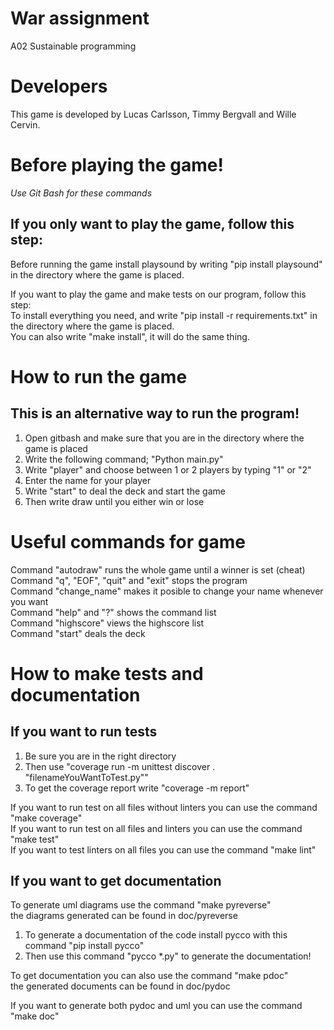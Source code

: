 # War assignment
A02 Sustainable programming

# Developers
This game is developed by Lucas Carlsson, Timmy Bergvall and Wille Cervin.

# Before playing the game!
*Use Git Bash for these commands*
## If you only want to play the game, follow this step:
Before running the game install playsound by writing "pip install playsound" in the directory where the game is placed.

If you want to play the game and make tests on our program, follow this step:<br/>
To install everything you need, and write "pip install -r requirements.txt" in the directory where the game is placed.<br/>
You can also write "make install", it will do the same thing.<br/>

# How to run the game
## This is an alternative way to run the program!
1. Open gitbash and make sure that you are in the directory where the game is placed
2. Write the following command; "Python main.py"
3. Write "player" and choose between 1 or 2 players by typing "1" or "2"
4. Enter the name for your player
5. Write "start" to deal the deck and start the game
6. Then write draw until you either win or lose

# Useful commands for game
Command "autodraw" runs the whole game until a winner is set (cheat)<br/>
Command "q", "EOF", "quit" and "exit" stops the program<br/>
Command "change_name" makes it posible to change your name whenever you want<br/>
Command "help" and "?" shows the command list<br/>
Command "highscore" views the highscore list<br/>
Command "start" deals the deck<br/>

# How to make tests and documentation
## If you want to run tests
1. Be sure you are in the right directory 
2. Then use "coverage run -m unittest discover . "filenameYouWantToTest.py""
3. To get the coverage report write "coverage -m report"

If you want to run test on all files without linters you can use the command "make coverage"<br/>
If you want to run test on all files and linters you can use the command "make test"<br/>
If you want to test linters on all files you can use the command "make lint"<br/>

## If you want to get documentation

To generate uml diagrams use the command "make pyreverse"<br/>
the diagrams generated can be found in doc/pyreverse<br/>

1. To generate a documentation of the code install pycco with this command "pip install pycco"
2. Then use this command "pycco *.py" to generate the documentation!

To get documentation you can also use the command "make pdoc"<br/>
the generated documents can be found in doc/pydoc<br/>

If you want to generate both pydoc and uml you can use the command "make doc"
